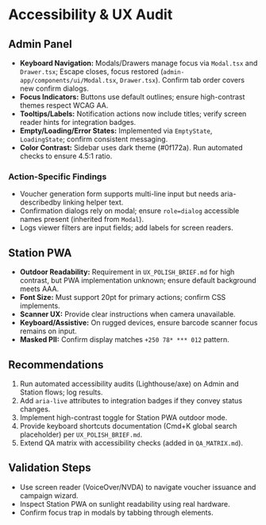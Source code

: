 # Accessibility & UX Audit

## Admin Panel

- **Keyboard Navigation:** Modals/Drawers manage focus via `Modal.tsx` and
  `Drawer.tsx`; Escape closes, focus restored
  (`admin-app/components/ui/Modal.tsx`, `Drawer.tsx`). Confirm tab order covers
  new confirm dialogs.
- **Focus Indicators:** Buttons use default outlines; ensure high-contrast
  themes respect WCAG AA.
- **Tooltips/Labels:** Notification actions now include titles; verify screen
  reader hints for integration badges.
- **Empty/Loading/Error States:** Implemented via `EmptyState`, `LoadingState`;
  confirm consistent messaging.
- **Color Contrast:** Sidebar uses dark theme (#0f172a). Run automated checks to
  ensure 4.5:1 ratio.

### Action-Specific Findings

- Voucher generation form supports multi-line input but needs aria-describedby
  linking helper text.
- Confirmation dialogs rely on modal; ensure `role=dialog` accessible names
  present (inherited from `Modal`).
- Logs viewer filters are input fields; add labels for screen readers.

## Station PWA

- **Outdoor Readability:** Requirement in `UX_POLISH_BRIEF.md` for high
  contrast, but PWA implementation unknown; ensure default background meets AAA.
- **Font Size:** Must support 20pt for primary actions; confirm CSS implements.
- **Scanner UX:** Provide clear instructions when camera unavailable.
- **Keyboard/Assistive:** On rugged devices, ensure barcode scanner focus
  remains on input.
- **Masked PII:** Confirm display matches `+250 78* *** 012` pattern.

## Recommendations

1. Run automated accessibility audits (Lighthouse/axe) on Admin and Station
   flows; log results.
2. Add `aria-live` attributes to integration badges if they convey status
   changes.
3. Implement high-contrast toggle for Station PWA outdoor mode.
4. Provide keyboard shortcuts documentation (Cmd+K global search placeholder)
   per `UX_POLISH_BRIEF.md`.
5. Extend QA matrix with accessibility checks (added in `QA_MATRIX.md`).

## Validation Steps

- Use screen reader (VoiceOver/NVDA) to navigate voucher issuance and campaign
  wizard.
- Inspect Station PWA on sunlight readability using real hardware.
- Confirm focus trap in modals by tabbing through elements.
